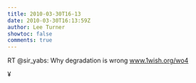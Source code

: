 ```yaml
---
title: 2010-03-30T16-13
date: 2010-03-30T16:13:59Z
author: Lee Turner
showtoc: false
comments: true
---
```


RT @sir_yabs: Why degradation is wrong www.1wish.org/wo4

¥

